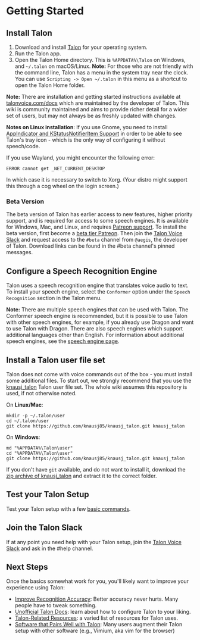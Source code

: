 # Getting Started

## Install Talon
1. Download and install [Talon](https://talonvoice.com) for your operating system.
1. Run the Talon app.
1. Open the Talon Home directory. This is `%APPDATA%\Talon` on Windows, and `~/.talon` on macOS/Linux. **Note:** For those who are not friendly with the command line, Talon has a menu in the system tray near the clock. You can use `Scripting -> Open ~/.talon` in this menu as a shortcut to open the Talon Home folder.

**Note:** There are installation and getting started instructions available at [talonvoice.com/docs](https://talonvoice.com/docs/) which are maintained by the developer of Talon. This wiki is community maintained and aims to provide richer detail for a wider set of users, but may not always be as freshly updated with changes.

**Notes on Linux installation**:
If you use Gnome, you need to install [AppIndicator and KStatusNotifierItem Support](https://extensions.gnome.org/extension/615/appindicator-support/) in order to be able to see Talon's tray icon - which is the only way of configuring it without speech/code.

If you use Wayland, you might encounter the following error:
```
ERROR cannot get _NET_CURRENT_DESKTOP
```
In which case it is necessary to switch to Xorg. (Your distro might support this through a cog wheel on the login screen.)

### Beta Version
The beta version of Talon has earlier access to new features, higher priority support, and is required for access to some speech engines. It is available for Windows, Mac, and Linux, and requires [Patreon support](https://www.patreon.com/join/lunixbochs). To install the beta version, first become a [beta tier Patreon](https://www.patreon.com/join/lunixbochs). Then join the [Talon Voice Slack](https://talonvoice.com/chat) and request access to the `#beta` channel from `@aegis`, the developer of Talon. Download links can be found in the #beta channel's pinned messages.

## Configure a Speech Recognition Engine

Talon uses a speech recognition engine that translates voice audio to text. To install your speech engine, select the `Conformer` option under the `Speech Recognition` section in the Talon menu.

**Note:** There are multiple speech engines that can be used with Talon. The Conformer speech engine is recommended, but it is possible to use Talon with other speech engines, for example, if you already use Dragon and want to use Talon with Dragon. There are also speech engines which support additional languages other than English. For information about additional speech engines, see the [speech engine page](/speech_engines.md).

## Install a Talon user file set

Talon does not come with voice commands out of the box - you must install some additional files. To start out, we strongly recommend that you use the [knausj_talon](https://github.com/knausj85/knausj_talon) Talon user file set. The whole wiki assumes this repository is used, if not otherwise noted.

On **Linux/Mac**:
```
mkdir -p ~/.talon/user
cd ~/.talon/user
git clone https://github.com/knausj85/knausj_talon.git knausj_talon
```

On **Windows**:
```
md "%APPDATA%\Talon\user"
cd "%APPDATA%\Talon\user"
git clone https://github.com/knausj85/knausj_talon.git knausj_talon
```

If you don't have `git` available, and do not want to install it, download the [zip archive of knausj_talon](https://github.com/knausj85/knausj_talon/archive/master.zip) and extract it to the correct folder.

## Test your Talon Setup
Test your Talon setup with a few [basic commands](/basic_usage.md).

## Join the Talon Slack
If at any point you need help with your Talon setup, join the [Talon Voice Slack](https://talonvoice.com/chat) and ask in the #help channel.

## Next Steps
Once the basics somewhat work for you, you'll likely want to improve your experience using Talon:
* [Improve Recognition Accuracy](/improving_recognition_accuracy): Better accuracy never hurts. Many people have to tweak something.
* [Unofficial Talon Docs](/unofficial_talon_docs): learn about how to configure Talon to your liking.
* [Talon-Related Resources](/talon_related_resources): a varied list of resources for Talon uses.
* [Software that Pairs Well with Talon](/other_integrations): Many users augment their Talon setup with other software (e.g., Vimium, aka vim for the browser)
